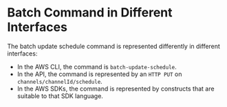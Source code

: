 # Batch Command in Different Interfaces<a name="batchupdatecommand-interfaces"></a>

The batch update schedule command is represented differently in different interfaces: 
+ In the AWS CLI, the command is `batch-update-schedule`\.
+ In the API, the command is represented by an `HTTP PUT` on `channels/channelId/schedule`\.
+ In the AWS SDKs, the command is represented by constructs that are suitable to that SDK language\.
